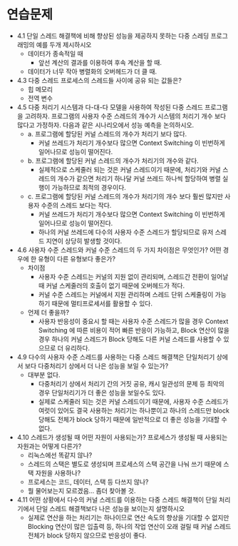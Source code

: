 # 연습문제
* 4.1 단일 스레드 해결책에 비해 향상된 성능을 제공하지 못하는 다중 스레딩 프로그래밍의 예를 두개 제시하시오
	- 데이터가 종속적일 때
		- 앞선 계산의 결과를 이용하여 후속 계산을 할 때.
	- 데이터가 너무 작아 병렬화의 오버헤드가 더 클 때.
* 4.3 다중 스레드 프로세스의 스레드들 사이에 공유 되는 값들은?
	- 힙 메모리
	- 전역 변수
* 4.5 다중 처리기 시스템과 다-대-다 모델을 사용하여 작성된 다중 스레드 프로그램을 고려하자.
프로그램의 사용자 수준 스레드의 개수가 시스템의 처리기 개수 보다 많다고 가정하자.
다음과 같은 시나리오에서 성능 예측을 논의하시오.
	- a. 프로그램에 할당된 커널 스레드의 개수가 처리기 보다 많다.
		- 커널 쓰레드가 처리기 개수보다 많으면 Context Switching 이 빈번하게 일어나므로 성능이 떨어진다.
	- b. 프로그램에 할당된 커널 스레드의 개수가 처리기의 개수와 같다.
		- 실제적으로 스케줄러 되는 것은 커널 스레드이기 때문에, 처리기와 커널 스레드의 개수가 같으면
		처리기 하나달 커널 쓰레드 하나씩 할당하여 병렬 실행이 가능하므로 최적의 경우이다.
	- c. 프로그램에 할당된 커널 스레드의 개수가 처리기의 개수 보다 훨씬 많지만 사용자 수준의 스레드 보다는 작다.
		- 커널 쓰레드가 처리기 개수보다 많으면 Context Switching 이 빈번하게 일어나므로 성능이 떨어진다.
		- 하나의 커널 쓰레드에 다수의 사용자 수준 스레드가 할당되므로 유저 스레드 지연이 상당히 발생할 것이다.
* 4.6 사용자 수준 스레드와 커널 수준 스레드의 두 가지 차이점은 무엇인가? 
어떤 경우에 한 유형이 다른 유형보다 좋은가?
	- 차이점
		- 사용자 수준 스레드는 커널의 지원 없이 관리되며, 스레드간 전환이 일어날 때 커널 스케줄러의 호출이 없기 때문에 오버헤드가 적다.
		- 커널 수준 스레드는 커널에서 지원 관리하며 스레드 단위 스케줄링이 가능하기 때문에 멀티프로세서를 활용할 수 있다.
	- 언제 더 좋을까?
		- 사용자 반응성이 중요시 할 때는 사용자 수준 스레드가 많을 경우 Context Switching 에 따른 비용이 적어
		빠른 반응이 가능하고,
		Block 연산이 많을 경우 하나의 커널 스레드가 Block 당해도 다른 커널 스레드를 사용할 수 있으므로
		더 유리하다.
* 4.9 다수의 사용자 수준 스레드를 사용하는 다중 스레드 해결책은 단일처리기 상에서 보다 
다중처리기 상에서 더 나은 성능을 보일 수 있는가?
	- 대부분 없다.
		- 다중처리기 상에서 처리기 간의 거짓 공유, 캐시 일관성의 문제 등 최악의 경우 단일처리기가 더 좋은 성능을 보일수도 있다.
		- 실제로 스케줄러 되는 것은 커널 스레드이기 때문에, 사용자 수준 스레드가 여럿이 있어도
		결국 사용하는 처리기는 하나뿐이고 하나의 스레드만 block 당해도 전체가 block 당하기 때문에
		일반적으로 더 좋은 성능을 기대할 수 없다.
* 4.10 스레드가 생성될 때 어떤 자원이 사용되는가? 프로세스가 생성될 때 사용되는 자원과는 어떻게 다른가?
	- 리눅스에선 똑같지 않나?
	- 스레드의 스택은 별도로 생성되며 프로세스의 스택 공간을 나눠 쓰기 때문에 스택 자원을 사용하나?
	- 프로세스는 코드, 데이터, 스택 등 다쓰지 않나?
	- 뭘 물어보는지 모르겠음... 좀더 찾아볼 것.
* 4.11 어떤 상황에서 다수의 커널 스레드를 이용하는 다중 스레드 해결책이
단일 처리기에서 단일 스레드 해결책보다 나은 성능을 보이는지 설명하시오
	- 실제로 연산을 하는 처리기는 하나이므로 연산 속도의 향상을 기대할 수 없지만
	Blocking 연산이 많은 입출력 등, 하나의 작업 연산이 오래 걸릴 때 
	커널 스레드 전체가 block 당하지 않으므로 반응성이 좋다.

